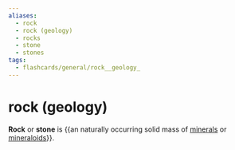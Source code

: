 ```yaml
---
aliases:
  - rock
  - rock (geology)
  - rocks
  - stone
  - stones
tags:
  - flashcards/general/rock__geology_
---
```


# rock (geology)

__Rock__ or __stone__ is {{an naturally occurring solid mass of [minerals](mineral.md) or [mineraloids](mineraloid.md)}}.
